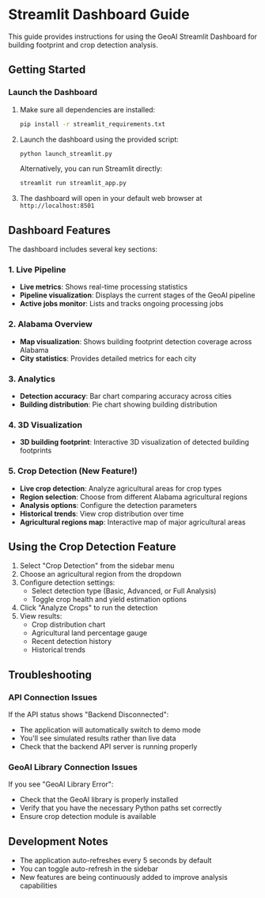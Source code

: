 # Streamlit Dashboard Guide

This guide provides instructions for using the GeoAI Streamlit Dashboard for building footprint and crop detection analysis.

## Getting Started

### Launch the Dashboard

1. Make sure all dependencies are installed:
   ```bash
   pip install -r streamlit_requirements.txt
   ```

2. Launch the dashboard using the provided script:
   ```bash
   python launch_streamlit.py
   ```
   
   Alternatively, you can run Streamlit directly:
   ```bash
   streamlit run streamlit_app.py
   ```

3. The dashboard will open in your default web browser at `http://localhost:8501`

## Dashboard Features

The dashboard includes several key sections:

### 1. Live Pipeline

- **Live metrics**: Shows real-time processing statistics
- **Pipeline visualization**: Displays the current stages of the GeoAI pipeline
- **Active jobs monitor**: Lists and tracks ongoing processing jobs

### 2. Alabama Overview

- **Map visualization**: Shows building footprint detection coverage across Alabama
- **City statistics**: Provides detailed metrics for each city

### 3. Analytics

- **Detection accuracy**: Bar chart comparing accuracy across cities
- **Building distribution**: Pie chart showing building distribution

### 4. 3D Visualization

- **3D building footprint**: Interactive 3D visualization of detected building footprints

### 5. Crop Detection (New Feature!)

- **Live crop detection**: Analyze agricultural areas for crop types
- **Region selection**: Choose from different Alabama agricultural regions
- **Analysis options**: Configure the detection parameters
- **Historical trends**: View crop distribution over time
- **Agricultural regions map**: Interactive map of major agricultural areas

## Using the Crop Detection Feature

1. Select "Crop Detection" from the sidebar menu
2. Choose an agricultural region from the dropdown
3. Configure detection settings:
   - Select detection type (Basic, Advanced, or Full Analysis)
   - Toggle crop health and yield estimation options
4. Click "Analyze Crops" to run the detection
5. View results:
   - Crop distribution chart
   - Agricultural land percentage gauge
   - Recent detection history
   - Historical trends

## Troubleshooting

### API Connection Issues

If the API status shows "Backend Disconnected":
- The application will automatically switch to demo mode
- You'll see simulated results rather than live data
- Check that the backend API server is running properly

### GeoAI Library Connection Issues

If you see "GeoAI Library Error":
- Check that the GeoAI library is properly installed
- Verify that you have the necessary Python paths set correctly
- Ensure crop detection module is available

## Development Notes

- The application auto-refreshes every 5 seconds by default
- You can toggle auto-refresh in the sidebar
- New features are being continuously added to improve analysis capabilities